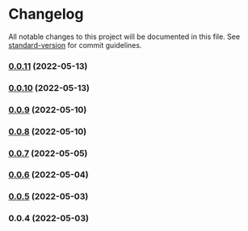 # Changelog

All notable changes to this project will be documented in this file. See [standard-version](https://github.com/conventional-changelog/standard-version) for commit guidelines.

### [0.0.11](https://github.com/Foreinyel/moon/compare/v0.0.10...v0.0.11) (2022-05-13)

### [0.0.10](https://github.com/Foreinyel/moon/compare/v0.0.9...v0.0.10) (2022-05-13)

### [0.0.9](https://github.com/Foreinyel/moon/compare/v0.0.8...v0.0.9) (2022-05-10)

### [0.0.8](https://github.com/Foreinyel/moon/compare/v0.0.7...v0.0.8) (2022-05-10)

### [0.0.7](https://github.com/Foreinyel/moon/compare/v0.0.6...v0.0.7) (2022-05-05)

### [0.0.6](https://github.com/Foreinyel/moon/compare/v0.0.5...v0.0.6) (2022-05-04)

### [0.0.5](https://github.com/Foreinyel/moon/compare/v0.0.4...v0.0.5) (2022-05-03)

### 0.0.4 (2022-05-03)
